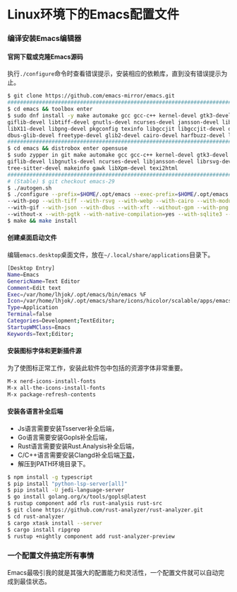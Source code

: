 # Linux环境下的Emacs配置文件

### 编译安装Emacs编辑器

#### 官网下载或克隆Emacs源码
执行`./configure`命令时查看错误提示，安装相应的依赖库，直到没有错误提示为止。

```sh
$ git clone https://github.com/emacs-mirror/emacs.git
######################################################################################################
$ cd emacs && toolbox enter
$ sudo dnf install -y make automake gcc gcc-c++ kernel-devel gtk3-devel libjpeg-devel libXpm-devel \
giflib-devel libtiff-devel gnutls-devel ncurses-devel jansson-devel librsvg2-devel libXft-devel \
libX11-devel libpng-devel pkgconfig texinfo libgccjit libgccjit-devel dbus-devel texi2html \
dbus-glib-devel freetype-devel glib2-devel cairo-devel harfbuzz-devel libtree-sitter-devel
######################################################################################################
$ cd emacs && distrobox enter opensuse
$ sudo zypper in git make automake gcc gcc-c++ kernel-devel gtk3-devel libjpeg8-devel \
giflib-devel libgnutls-devel ncurses-devel libjansson-devel librsvg-devel libgccjit-devel \
tree-sitter-devel makeinfo gawk libXpm-devel texi2html
######################################################################################################
# (Stable) $ git checkout emacs-29
$ ./autogen.sh
$ ./configure --prefix=$HOME/.opt/emacs --exec-prefix=$HOME/.opt/emacs --with-xpm --with-harfbuzz \
--with-pop --with-tiff --with-rsvg --with-webp --with-cairo --with-modules --with-mailutils --with-jpeg \
--with-gif --with-json --with-dbus --with-xft --without-gpm --with-png --with-threads --with-tree-sitter \
--without-x --with-pgtk --with-native-compilation=yes --with-sqlite3 --with-wide-int --with-xinput2
$ make && make install
```

#### 创建桌面启动文件
编辑`emacs.desktop`桌面文件，放在`~/.local/share/applications`目录下。

```sh
[Desktop Entry]
Name=Emacs
GenericName=Text Editor
Comment=Edit text
Exec=/var/home/lhjok/.opt/emacs/bin/emacs %F
Icon=/var/home/lhjok/.opt/emacs/share/icons/hicolor/scalable/apps/emacs.svg
Type=Application
Terminal=false
Categories=Development;TextEditor;
StartupWMClass=Emacs
Keywords=Text;Editor;
```

#### 安装图标字体和更新插件源
为了使图标正常工作，安装此软件包中包括的资源字体非常重要。

```sh
M-x nerd-icons-install-fonts
M-x all-the-icons-install-fonts
M-x package-refresh-contents
```

#### 安装各语言补全后端
- Js语言需要安装Tsserver补全后端，
- Go语言需要安装Gopls补全后端，
- Rust语言需要安装Rust.Analysis补全后端，
- C/C++语言需要安装Clangd补全后端[下载](https://github.com/clangd/clangd/releases/latest)，
- 解压到PATH环境目录下。

```sh
$ npm install -g typescript
$ pip install "python-lsp-server[all]"
$ pip install -U jedi-language-server
$ go install golang.org/x/tools/gopls@latest
$ rustup component add rls rust-analysis rust-src
$ git clone https://github.com/rust-analyzer/rust-analyzer.git
$ cd rust-analyzer
$ cargo xtask install --server
$ cargo install ripgrep
$ rustup +nightly component add rust-analyzer-preview
```

### 一个配置文件搞定所有事情
Emacs最吸引我的就是其强大的配置能力和灵活性，一个配置文件就可以自动完成到最佳状态。
